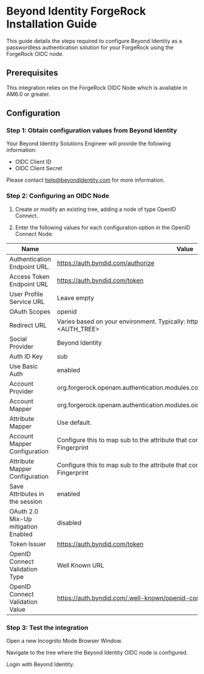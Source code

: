 # Beyond Identity ForgeRock Installation Guide

This guide details the steps required to configure Beyond Identity as a passwordless authentication solution for your ForgeRock using the ForgeRock OIDC node.
 
## Prerequisites
This integration relies on the ForgeRock OIDC Node which is available in AM6.0 or greater.

## Configuration

### Step 1: Obtain configuration values from Beyond Identity

Your Beyond Identity Solutions Engineer will provide the following information: 

- OIDC Client ID
- OIDC Client Secret

Please contact help@beyondidentity.com for more information. 

### Step 2: Configuring an OIDC Node

1. Create or modify an existing tree, adding a node of type OpenID Connect. 


2. Enter the following values for each configuration option in the OpenID Connect Node:

| Name                                | Value                                                                                                              |
|-------------------------------------|--------------------------------------------------------------------------------------------------------------------|
| Authentication Endpoint URL.        | https://auth.byndid.com/authorize                                                                                  |
| Access Token Endpoint URL           | https://auth.byndid.com/token                                                                                      |
| User Profile Service URL            | Leave empty                                                                                                        |
| OAuth Scopes                        | openid                                                                                                             |
| Redirect URL                        | Varies based on your environment. Typically:  https://<forgerock-domain>/openam/?realm=<REALM>&service=<AUTH_TREE> |
| Social Provider                     | Beyond Identity                                                                                                    |
| Auth ID Key                         | sub                                                                                                                |
| Use Basic Auth                      | enabled                                                                                                            |
| Account Provider                    | org.forgerock.openam.authentication.modules.common.mapping.DefaultAccountProvider                                  |
| Account Mapper                      | org.forgerock.openam.authentication.modules.oidc.JwtAttributeMapper                                                |
| Attribute Mapper                    | Use default.                                                                                                       |
| Account Mapper Configuration        | Configure this to map sub to the attribute that contains your user’s BeyondIdentity Root Fingerprint               |
| Attribute Mapper Configuration      | Configure this to map sub to the attribute that contains your user’s BeyondIdentity Root Fingerprint               |
| Save Attributes in the session      | enabled                                                                                                            |
| OAuth 2.0 Mix-Up mitigation Enabled | disabled                                                                                                           |
| Token Issuer                        | https://auth.byndid.com/token                                                                                      |
| OpenID Connect Validation Type      | Well Known URL                                                                                                     |
| OpenID Connect Validation Value     | https://auth.byndid.com/.well-known/openid-configuration                                                           |
 
### Step 3: Test the integration

Open a new Incognito Mode Browser Window. 

Navigate to the tree where the Beyond Identity OIDC node is configured.

Login with Beyond Identity.

